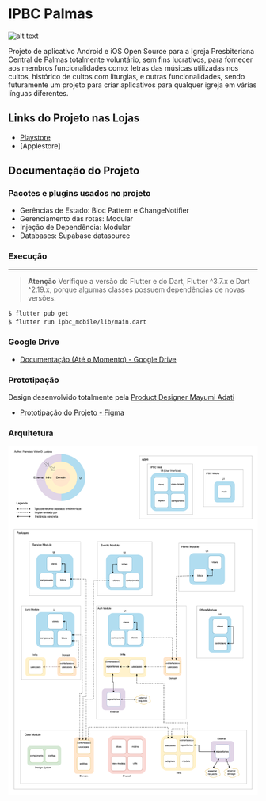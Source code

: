 
# IPBC Palmas
![alt text](https://github.com/victor-lustosa/ipbc-palmas-flutter/blob/develop/docs/IPB-banner.png)

Projeto de aplicativo Android e iOS Open Source para a Igreja Presbiteriana Central de Palmas totalmente voluntário, sem fins lucrativos, para fornecer aos membros funcionalidades como: letras das músicas utilizadas nos cultos, histórico de cultos com liturgias, e outras funcionalidades, sendo futuramente um projeto para criar aplicativos para qualquer igreja em várias línguas diferentes.

## Links do Projeto nas Lojas

- [Playstore](https://play.google.com/store/apps/details?id=com.ipbc.ipbc_palmas)
- [Applestore]

## Documentação do Projeto
### Pacotes e plugins usados no projeto

- Gerências de Estado: Bloc Pattern e ChangeNotifier
- Gerenciamento das rotas: Modular
- Injeção de Dependência: Modular
- Databases: Supabase datasource

### Execução
---

> **Atenção**
> Verifique a versão do Flutter e do Dart, Flutter ^3.7.x e Dart ^2.19.x, porque algumas classes possuem dependências de novas versões.

```bash
$ flutter pub get
$ flutter run ipbc_mobile/lib/main.dart
```

### Google Drive

- [Documentação (Até o Momento) - Google Drive](https://drive.google.com/drive/folders/14hMQTKQDkKlj2iBuQUMvcYcF_1K0i79o?usp=sharing)

### Prototipação

 Design desenvolvido totalmente pela [Product Designer Mayumi Adati](https://www.mayumiadati.work)
- [Prototipação do Projeto - Figma](https://www.figma.com/file/ynwf4IxDmaymB1RfynJdow/IPB-app-0.0.4?t=fiow2g3IIoUpaiY1-0)

### Arquitetura

![alt text](https://github.com/victor-lustosa/ipbc-palmas-flutter/blob/main/docs/arquitetura-frontend-ipb.png)


